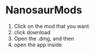 # NanosaurMods

1) Click on the mod that you want
2) click download
3) Open the .dmg, and then 
4) open the app inside

